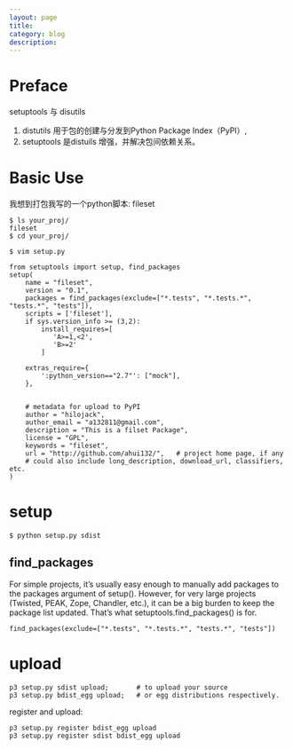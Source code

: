 ```yaml
---
layout: page
title:
category: blog
description:
---
```

# Preface
setuptools 与 disutils
1. distutils 用于包的创建与分发到Python Package Index（PyPI）,
2. setuptools 是distuils 增强，并解决包间依赖关系。

# Basic Use
我想到打包我写的一个python脚本: fileset

	$ ls your_proj/
	fileset
	$ cd your_proj/

	$ vim setup.py

	from setuptools import setup, find_packages
	setup(
		name = "fileset",
		version = "0.1",
		packages = find_packages(exclude=["*.tests", "*.tests.*", "tests.*", "tests"]),
		scripts = ['fileset'],
		if sys.version_info >= (3,2):
			install_requires=[
			   'A>=1,<2',
			   'B>=2'
			]

		extras_require={
		    ':python_version=="2.7"': ["mock"],
		},


		# metadata for upload to PyPI
		author = "hilojack",
		author_email = "a132811@gmail.com",
		description = "This is a filset Package",
		license = "GPL",
		keywords = "fileset",
		url = "http://github.com/ahui132/",   # project home page, if any
		# could also include long_description, download_url, classifiers, etc.
	)

# setup

	$ python setup.py sdist

## find_packages
For simple projects, it’s usually easy enough to manually add packages to the packages argument of setup(). However, for very large projects (Twisted, PEAK, Zope, Chandler, etc.), it can be a big burden to keep the package list updated. That’s what setuptools.find_packages() is for.

	find_packages(exclude=["*.tests", "*.tests.*", "tests.*", "tests"])


# upload

	p3 setup.py sdist upload;		# to upload your source
	p3 setup.py bdist_egg upload;	# or egg distributions respectively.

register and upload:

	p3 setup.py register bdist_egg upload
	p3 setup.py register sdist bdist_egg upload
